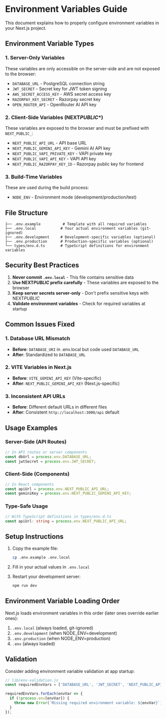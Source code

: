 # Environment Variables Guide

This document explains how to properly configure environment variables in your Next.js project.

## Environment Variable Types

### 1. Server-Only Variables

These variables are only accessible on the server-side and are not exposed to the browser:

- `DATABASE_URL` - PostgreSQL connection string
- `JWT_SECRET` - Secret key for JWT token signing
- `AWS_SECRET_ACCESS_KEY` - AWS secret access key
- `RAZORPAY_KEY_SECRET` - Razorpay secret key
- `OPEN_ROUTER_API` - OpenRouter AI API key

### 2. Client-Side Variables (NEXT*PUBLIC*\*)

These variables are exposed to the browser and must be prefixed with `NEXT_PUBLIC_`:

- `NEXT_PUBLIC_API_URL` - API base URL
- `NEXT_PUBLIC_GEMINI_API_KEY` - Gemini AI API key
- `NEXT_PUBLIC_VAPI_PRIVATE_KEY` - VAPI private key
- `NEXT_PUBLIC_VAPI_API_KEY` - VAPI API key
- `NEXT_PUBLIC_RAZORPAY_KEY_ID` - Razorpay public key for frontend

### 3. Build-Time Variables

These are used during the build process:

- `NODE_ENV` - Environment mode (development/production/test)

## File Structure

```
├── .env.example          # Template with all required variables
├── .env.local           # Your actual environment variables (git-ignored)
├── .env.development     # Development-specific variables (optional)
├── .env.production      # Production-specific variables (optional)
└── types/env.d.ts       # TypeScript definitions for environment variables
```

## Security Best Practices

1. **Never commit `.env.local`** - This file contains sensitive data
2. **Use NEXT*PUBLIC* prefix carefully** - These variables are exposed to the browser
3. **Keep server secrets server-only** - Don't prefix sensitive keys with NEXT*PUBLIC*
4. **Validate environment variables** - Check for required variables at startup

## Common Issues Fixed

### 1. Database URL Mismatch

- **Before**: `DATABASE_URI` in .env.local but code used `DATABASE_URL`
- **After**: Standardized to `DATABASE_URL`

### 2. VITE Variables in Next.js

- **Before**: `VITE_GEMINI_API_KEY` (Vite-specific)
- **After**: `NEXT_PUBLIC_GEMINI_API_KEY` (Next.js-specific)

### 3. Inconsistent API URLs

- **Before**: Different default URLs in different files
- **After**: Consistent `http://localhost:3000/api` default

## Usage Examples

### Server-Side (API Routes)

```javascript
// In API routes or server components
const dbUrl = process.env.DATABASE_URL;
const jwtSecret = process.env.JWT_SECRET;
```

### Client-Side (Components)

```javascript
// In React components
const apiUrl = process.env.NEXT_PUBLIC_API_URL;
const geminiKey = process.env.NEXT_PUBLIC_GEMINI_API_KEY;
```

### Type-Safe Usage

```typescript
// With TypeScript definitions in types/env.d.ts
const apiUrl: string = process.env.NEXT_PUBLIC_API_URL;
```

## Setup Instructions

1. Copy the example file:

   ```bash
   cp .env.example .env.local
   ```

2. Fill in your actual values in `.env.local`

3. Restart your development server:
   ```bash
   npm run dev
   ```

## Environment Variable Loading Order

Next.js loads environment variables in this order (later ones override earlier ones):

1. `.env.local` (always loaded, git-ignored)
2. `.env.development` (when NODE_ENV=development)
3. `.env.production` (when NODE_ENV=production)
4. `.env` (always loaded)

## Validation

Consider adding environment variable validation at app startup:

```javascript
// lib/env-validation.js
const requiredEnvVars = ['DATABASE_URL', 'JWT_SECRET', 'NEXT_PUBLIC_API_URL'];

requiredEnvVars.forEach(envVar => {
  if (!process.env[envVar]) {
    throw new Error(`Missing required environment variable: ${envVar}`);
  }
});
```
